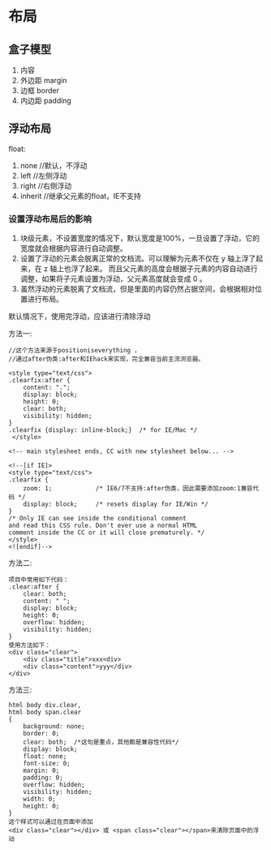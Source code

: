 # 布局

## 盒子模型

1. 内容
2. 外边距 margin
3. 边框 border
4. 内边距 padding

## 浮动布局
float:
1. none //默认，不浮动
2. left //左侧浮动
3. right //右侧浮动
4. inherit //继承父元素的float，IE不支持

### 设置浮动布局后的影响 
1. 块级元素，不设置宽度的情况下，默认宽度是100%，一旦设置了浮动，它的宽度就会根据内容进行自动调整。
2. 设置了浮动的元素会脱离正常的文档流。可以理解为元素不仅在 y 轴上浮了起来，在 z 轴上也浮了起来。
而且父元素的高度会根据子元素的内容自动进行调整，如果将子元素设置为浮动，父元素高度就会变成 0 。
3. 虽然浮动的元素脱离了文档流，但是里面的内容仍然占据空间，会根据相对位置进行布局。

默认情况下，使用完浮动，应该进行清除浮动

方法一:
```
//这个方法来源于positioniseverything ，
//通过after伪类:after和IEhack来实现，完全兼容当前主流浏览器。

<style type="text/css">
.clearfix:after {
    content: ".";
    display: block;
    height: 0;
    clear: both;
    visibility: hidden;
}
.clearfix {display: inline-block;}  /* for IE/Mac */
 </style>
 
<!-- main stylesheet ends, CC with new stylesheet below... -->
 
<!--[if IE]>
<style type="text/css">
.clearfix {
    zoom: 1;            /* IE6/7不支持:after伪类，因此需要添加zoom:1兼容代码 */
    display: block;     /* resets display for IE/Win */
}
/* Only IE can see inside the conditional comment
and read this CSS rule. Don't ever use a normal HTML
comment inside the CC or it will close prematurely. */
</style>
<![endif]-->
```

方法二:
```
项目中常用如下代码：
.clear:after {
    clear: both;
    content: " ";
    display: block;
    height: 0;
    overflow: hidden;
    visibility: hidden;
}
使用方法如下：
<div class="clear">
    <div class="title">xxx<div>
    <div class="content">yyy</div>
</div>
```

方法三:
```万能清除浮动，可以在不同浏览器下兼容
html body div.clear,
html body span.clear
{
    background: none;
    border: 0;
    clear: both;  /*这句是重点，其他都是兼容性代码*/
    display: block;
    float: none;
    font-size: 0;
    margin: 0;
    padding: 0;
    overflow: hidden;
    visibility: hidden;
    width: 0;
    height: 0;
}
这个样式可以通过在页面中添加
<div class="clear"></div> 或 <span class="clear"></span>来清除页面中的浮动
```



